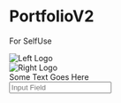 # PortfolioV2
For SelfUse
<div class="flex justify-center items-center h-screen">
  <!-- Parent Div -->
  <div class="bg-gray-200 p-4 rounded-lg">
    <!-- First Child Div -->
    <div class="flex items-center justify-between">
      <div>
        <!-- First Logo (left) -->
        <img src="left-logo.png" alt="Left Logo" class="w-8 h-8" />
      </div>
      <div>
        <!-- Second Logo (right) -->
        <img src="right-logo.png" alt="Right Logo" class="w-8 h-8" />
      </div>
    </div>
    <!-- Second Child Div -->
    <div class="text-center py-4">
      Some Text Goes Here
    </div>
    <!-- Third Child Div -->
    <div class="text-center">
      <input
        type="text"
        placeholder="Input Field"
        class="border p-2 rounded-md"
      />
    </div>
  </div>
</div>
